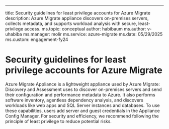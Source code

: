 ---
title: Security guidelines for least privilege accounts for Azure Migrate
description: Azure Migrate appliance discovers on-premises servers, collects metadata, and supports workload analysis with secure, least-privilege access.
ms.topic: conceptual
author: habibaum
ms.author: v-uhabiba
ms.manager: molir
ms.service: azure-migrate
ms.date: 05/29/2025
ms.custom: engagement-fy24

# Security guidelines for least privilege accounts for Azure Migrate

Azure Migrate Appliance is a lightweight appliance used by Azure Migrate: Discovery and Assessment uses to discover on-premises servers and send their configuration and performance metadata to Azure. It also performs software inventory, agentless dependency analysis, and discovers workloads like web apps and SQL Server instances and databases. To use these capabilities, users add server and guest credentials in the Appliance Config Manager. For security and efficiency, we recommend following the principle of least privilege to reduce potential risks.

 